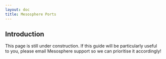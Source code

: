 ```yaml
---
layout: doc
title: Mesosphere Ports
---
```


 

 ## Introduction

 This page is still under construction. If this guide will be particularly useful to you, please email Mesosphere support so we can prioritise it accordingly!


 